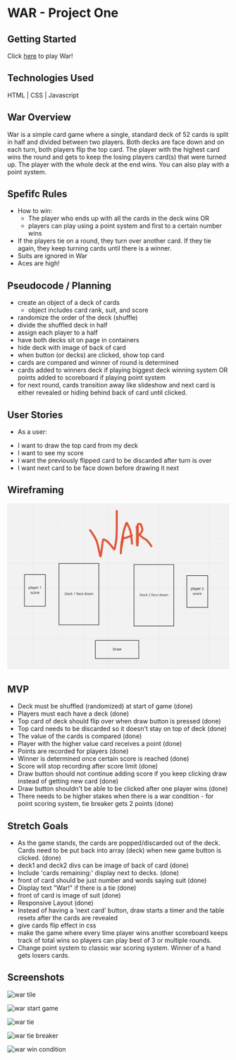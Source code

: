 # WAR - Project One

## Getting Started
Click [here](https://jcollinjones25.github.io/JCJ-War-Card-Game/) to play War!

## Technologies Used
HTML | CSS | Javascript

## War Overview

War is a simple card game where a single, standard deck of 52 cards is split in half and divided between two players. Both decks are face down and on each turn, both players flip the top card. The player with the highest card wins the round and gets to keep the losing players card(s) that were turned up. The player with the whole deck at the end wins. You can also play with a point system.

## Spefifc Rules

* How to win:
    -  The player who ends up with all the cards in the deck wins
        OR
    - players can play using a point system and first to a certain number wins
* If the players tie on a round, they turn over another card. If they tie again, they keep turning cards until there is a winner.
* Suits are ignored in War
* Aces are high!

## Pseudocode / Planning

* create an object of a deck of cards
    -  object includes card rank, suit, and score
* randomize the order of the deck (shuffle)
* divide the shuffled deck in half
* assign each player to a half
* have both decks sit on page in containers
* hide deck with image of back of card
* when button (or decks) are clicked, show top card
* cards are compared and winner of round is determined
* cards added to winners deck if playing biggest deck winning system OR points added to scoreboard if playing point system 
* for next round, cards transition away like slideshow and next card is either revealed or hiding behind back of card until clicked. 

## User Stories
* As a user:
- I want to draw the top card from my deck
- I want to see my score
- I want the previously flipped card to be discarded after turn is over
- I want next card to be face down before drawing it next

## Wireframing
![wireframe image](https://github.com/JCollinJones25/GA-proj-1-War/blob/main/proj-1-wireframe.png?raw=true)

## MVP
* Deck must be shuffled (randomized) at start of game (done)
* Players must each have a deck (done)
* Top card of deck should flip over when draw button is pressed (done)
* Top card needs to be discarded so it doesn't stay on top of deck (done)
* The value of the cards is compared (done)
* Player with the higher value card receives a point (done)
* Points are recorded for players (done)
* Winner is determined once certain score is reached (done)
* Score will stop recording after score limit (done)
* Draw button should not continue adding score if you keep clicking draw instead of getting new card (done)
* Draw button shouldn't be able to be clicked after one player wins (done)
* There needs to be higher stakes when there is a war condition - for point scoring system, tie breaker gets 2 points (done)

## Stretch Goals
* As the game stands, the cards are popped/discarded out of the deck. Cards need to be put back into array (deck) when new game button is clicked. (done)
* deck1 and deck2 divs can be image of back of card (done)
* Include 'cards remaining:' display next to decks. (done)
* front of card should be just number and words saying suit (done)
* Display text "War!" if there is a tie (done)
* front of card is image of suit (done)
* Responsive Layout (done)
* Instead of having a 'next card' button, draw starts a timer and the table resets after the cards are revealed
* give cards flip effect in css
* make the game where every time player wins another scoreboard keeps track of total wins so players can play best of 3 or multiple rounds.
* Change point system to classic war scoring system. Winner of a hand gets losers cards.

## Screenshots
![war tile](https://user-images.githubusercontent.com/86025071/163034822-2baf7032-5aad-4e30-a337-968b81f2152e.png)

![war start game](https://user-images.githubusercontent.com/86025071/163035435-233c5990-349c-47cd-b222-0de36d214725.png)

![war tie](https://user-images.githubusercontent.com/86025071/163035555-56ce2263-c1a0-4de4-ae5c-7fff87d53a99.png)

![war tie breaker](https://user-images.githubusercontent.com/86025071/163035646-d1c5461f-0741-41bb-8080-56aef0e76661.png)

![war win condition](https://user-images.githubusercontent.com/86025071/163035722-50e2d719-9421-4e00-80b8-a9ef790885f6.png)